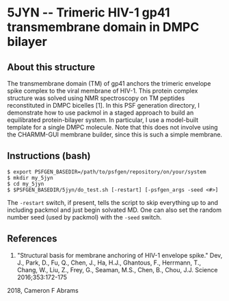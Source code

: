# 5JYN -- Trimeric HIV-1 gp41 transmembrane domain in DMPC bilayer

## About this structure

The transmembrane domain (TM) of gp41 anchors the trimeric envelope
spike complex to the viral membrane of HIV-1.  This protein complex 
structure was solved using NMR spectroscopy on TM peptides 
reconstituted in DMPC bicelles [1].  In this PSF generation directory, 
I demonstrate how to use packmol in a staged approach to build an 
equilibrated protein-bilayer system.  In particular, I use a 
model-built template for a single DMPC molecule.  Note that this
does not involve using the CHARMM-GUI membrane builder, since
this is such a simple membrane.

## Instructions (bash)

```
$ export PSFGEN_BASEDIR=/path/to/psfgen/repository/on/your/system
$ mkdir my_5jyn
$ cd my_5jyn
$ $PSFGEN_BASEDIR/5jyn/do_test.sh [-restart] [-psfgen_args -seed <#>]
```

The `-restart` switch, if present, tells the script to skip everything up to and including packmol and just begin solvated MD.  One can also set the random number seed (used by packmol) with the `-seed` switch.

## References

1. "Structural basis for membrane anchoring of HIV-1 envelope spike." Dev, J., Park, D., Fu, Q., Chen, J., Ha, H.J., Ghantous, F., Herrmann, T., Chang, W., Liu, Z., Frey, G., Seaman, M.S., Chen, B., Chou, J.J. Science 2016;353:172-175 

2018, Cameron F Abrams
